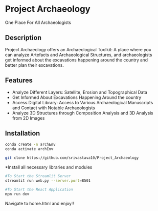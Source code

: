 # Project Archaeology

One Place For All Archaeologists

## Description

Project Archaeology offers an Archaeological Toolkit: A place where you can analyze Artefacts and Archaeological Structures, and archaeologists get informed about the excavations happening around the country and better plan their excavations.

## Features

* Analyze Different Layers: Satellite, Erosion and Topographical Data
* Get Informed About Excavations Happening Around the country
* Access Digital Library: Access to Various Archaeological Manuscripts and Contact with Notable Archaeologists
* Analyze 3D Structures through Composition Analysis and 3D Analysis from 2D Images


## Installation

```bash
conda create -n archEnv 
conda activate archEnv
```
```bash
git clone https://github.com/srivastava10/Project_Archaeology
```
*Install all necessary libraries and modules

```bash
#To Start the Streamlit Server
streamlit run web.py --server.port=8501
```
```bash
#To Start the React Application
npm run dev
```
Navigate to home.html and enjoy!!


